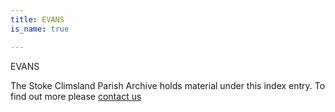 ```yaml
---
title: EVANS
is_name: true

---
```


EVANS


The Stoke Climsland Parish Archive holds material under this index entry. To find out more please [contact us](/contact/)
